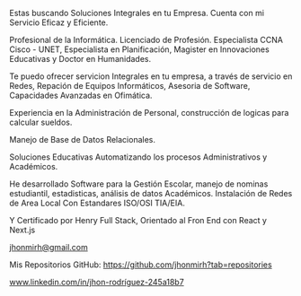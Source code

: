 
Estas buscando Soluciones Integrales en tu Empresa. Cuenta con mi Servicio Eficaz y Eficiente.

Profesional de la Informática. Licenciado de Profesión. Especialista CCNA Cisco - UNET, Especialista en Planificación, Magister en Innovaciones Educativas y Doctor en Humanidades.

Te puedo ofrecer servicion Integrales en tu empresa, a través de servicio en Redes, Repación de Equipos Informáticos, Asesoria de Software, Capacidades Avanzadas en Ofimática.

Experiencia en la Administración de Personal, construcción de logicas para calcular sueldos. 

Manejo de Base de Datos Relacionales.

Soluciones Educativas Automatizando los procesos Administrativos y Académicos.

He desarrollado Software para la Gestión Escolar, manejo de nominas estudiantil, estadisticas, análisis de datos Académicos. Instalación de Redes de Area Local Con Estandares ISO/OSI TIA/EIA. 

Y Certificado por Henry Full Stack, Orientado al Fron End con React y Next.js

jhonmirh@gmail.com

Mis Repositorios GitHub: https://github.com/jhonmirh?tab=repositories 

www.linkedin.com/in/jhon-rodríguez-245a18b7

